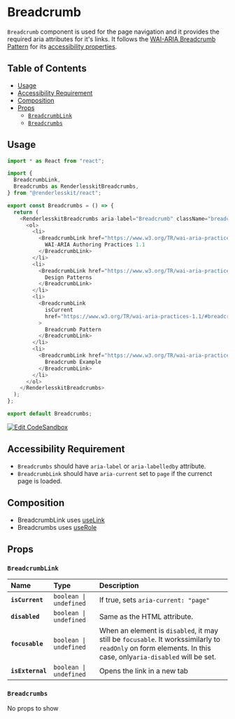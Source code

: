 # Breadcrumb

`Breadcrumb` component is used for the page navigation and it provides the
required aria attributes for it's links. It follows the
[WAI-ARIA Breadcrumb Pattern](https://www.w3.org/TR/wai-aria-practices-1.2/#breadcrumb)
for its
[accessibility properties](https://www.w3.org/TR/wai-aria-practices-1.2/#wai-aria-roles-states-and-properties-2).

## Table of Contents

- [Usage](#usage)
- [Accessibility Requirement](#accessibility-requirement)
- [Composition](#composition)
- [Props](#props)
  - [`BreadcrumbLink`](#breadcrumblink)
  - [`Breadcrumbs`](#breadcrumbs)

## Usage

```js
import * as React from "react";

import {
  BreadcrumbLink,
  Breadcrumbs as RenderlesskitBreadcrumbs,
} from "@renderlesskit/react";

export const Breadcrumbs = () => {
  return (
    <RenderlesskitBreadcrumbs aria-label="Breadcrumb" className="breadcrumb">
      <ol>
        <li>
          <BreadcrumbLink href="https://www.w3.org/TR/wai-aria-practices-1.1/">
            WAI-ARIA Authoring Practices 1.1
          </BreadcrumbLink>
        </li>
        <li>
          <BreadcrumbLink href="https://www.w3.org/TR/wai-aria-practices-1.1/#aria_ex">
            Design Patterns
          </BreadcrumbLink>
        </li>
        <li>
          <BreadcrumbLink
            isCurrent
            href="https://www.w3.org/TR/wai-aria-practices-1.1/#breadcrumb"
          >
            Breadcrumb Pattern
          </BreadcrumbLink>
        </li>
        <li>
          <BreadcrumbLink href="https://www.w3.org/TR/wai-aria-practices-1.1/examples/breadcrumb/index.html">
            Breadcrumb Example
          </BreadcrumbLink>
        </li>
      </ol>
    </RenderlesskitBreadcrumbs>
  );
};

export default Breadcrumbs;
```

[![Edit CodeSandbox](https://img.shields.io/badge/Breadcrumbs-Open%20On%20CodeSandbox-%230971f1?style=for-the-badge&logo=codesandbox&labelColor=151515)](https://codesandbox.io/s/z16je)

## Accessibility Requirement

- `Breadcrumbs` should have `aria-label` or `aria-labelledby` attribute.
- `BreadcrumbLink` should have `aria-current` set to `page` if the currenct page
  is loaded.

## Composition

- BreadcrumbLink uses [useLink](./link.md)
- Breadcrumbs uses [useRole](https://reakit.io/docs/role)

## Props

### `BreadcrumbLink`

| Name             | Type                              | Description                                                                                                                                                  |
| :--------------- | :-------------------------------- | :----------------------------------------------------------------------------------------------------------------------------------------------------------- |
| **`isCurrent`**  | <code>boolean \| undefined</code> | If true, sets `aria-current: "page"`                                                                                                                         |
| **`disabled`**   | <code>boolean \| undefined</code> | Same as the HTML attribute.                                                                                                                                  |
| **`focusable`**  | <code>boolean \| undefined</code> | When an element is `disabled`, it may still be `focusable`. It workssimilarly to `readOnly` on form elements. In this case, only`aria-disabled` will be set. |
| **`isExternal`** | <code>boolean \| undefined</code> | Opens the link in a new tab                                                                                                                                  |

### `Breadcrumbs`

No props to show
